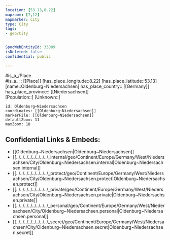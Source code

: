 ```yaml
---
location: [53.13,8.22] 
mapzoom: [7,12] 
mapmarker: city 
type: City
tags:
- geo/City


SpocWebEntityId: 33089
isDeleted: false
confidential: public

---
```

#is_a_/Place  
#is_a_ :: [[Place]] 
[has_place_longitude::8.22] 
[has_place_latitude::53.13] 
[name::Oldenburg~Niedersachsen] 
has_place_country:: [[Germany]]  
has_place_province:: [[Niedersachsen]]  
[Population::] 
[Unknown::] 


```leaflet
id: Oldenburg~Niedersachsen
coordinates: [[Oldenburg~Niedersachsen]] 
markerFile: [[Oldenburg~Niedersachsen]] 
defaultZoom: 11 
maxZoom: 18
```


## Confidential Links & Embeds: 
- [[Oldenburg~Niedersachsen|Oldenburg~Niedersachsen]]  
- [[../../../../../../../../_internal/geo/Continent/Europe/Germany/West/Niedersachsen/City/Oldenburg~Niedersachsen.internal|Oldenburg~Niedersachsen.internal]] 
- [[../../../../../../../../_protect/geo/Continent/Europe/Germany/West/Niedersachsen/City/Oldenburg~Niedersachsen.protect|Oldenburg~Niedersachsen.protect]] 
- [[../../../../../../../../_private/geo/Continent/Europe/Germany/West/Niedersachsen/City/Oldenburg~Niedersachsen.private|Oldenburg~Niedersachsen.private]] 
- [[../../../../../../../../_personal/geo/Continent/Europe/Germany/West/Niedersachsen/City/Oldenburg~Niedersachsen.personal|Oldenburg~Niedersachsen.personal]] 
- [[../../../../../../../../_secret/geo/Continent/Europe/Germany/West/Niedersachsen/City/Oldenburg~Niedersachsen.secret|Oldenburg~Niedersachsen.secret]] 
